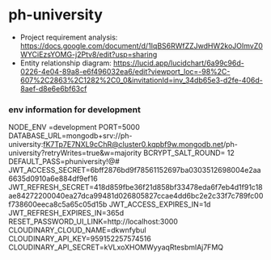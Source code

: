 # ph-university

- Project requirement analysis: https://docs.google.com/document/d/1IqBS6RWfZZJwdHW2koJOImvZ0WYCiEzsYOMG-j2Ptv8/edit?usp=sharing
- Entity relationship diagram: https://lucid.app/lucidchart/6a99c96d-0226-4e04-89a8-e6f496032ea6/edit?viewport_loc=-98%2C-607%2C2863%2C1282%2C0_0&invitationId=inv_34db65e3-d2fe-406d-8aef-d8e6e6bf63cf

### env information for development

NODE_ENV =development
PORT=5000
DATABASE_URL=mongodb+srv://ph-university:fK7Tp7E7NXL9cChR@cluster0.kqpbf9w.mongodb.net/ph-university?retryWrites=true&w=majority
BCRYPT_SALT_ROUND= 12
DEFAULT_PASS=phuniversity!@#
JWT_ACCESS_SECRET=6bff2876bd9f78561152697ba0303512698004e2aa6635d0910a6e884df9ef16
JWT_REFRESH_SECRET=418d859fbe36f21d858bf33478eda6f7eb4d1f91c18ae84272200040ea27dca99481d026805827ccae4dd6bc2e2c33f7c789fc00f738600eeca8c5a65c05d15b
JWT_ACCESS_EXPIRES_IN=1d
JWT_REFRESH_EXPIRES_IN=365d
RESET_PASSWORD_UI_LINK=http://localhost:3000
CLOUDINARY_CLOUD_NAME=dkwnfybul
CLOUDINARY_API_KEY=959152257574516
CLOUDINARY_API_SECRET=kVLxoXHOMWyyaqRtesbmlAj7FMQ
